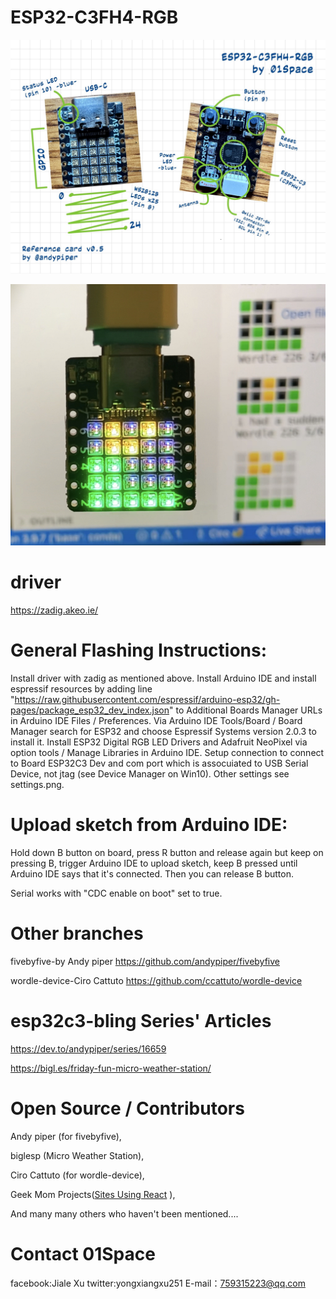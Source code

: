 # ESP32-C3FH4-RGB 

![image](https://github.com/andypiper/fivebyfive/blob/main/reference/ESP32-C3FH4-RGB-reference.jpeg)


![image](https://github.com/ccattuto/wordle-device/blob/main/wordle-device.jpg)

# driver

https://zadig.akeo.ie/


# General Flashing Instructions:

Install driver with zadig as mentioned above.
Install Arduino IDE and install espressif resources by adding line "https://raw.githubusercontent.com/espressif/arduino-esp32/gh-pages/package_esp32_dev_index.json" to Additional Boards Manager URLs in Arduino IDE Files / Preferences.
Via Arduino IDE Tools/Board / Board Manager search for ESP32 and choose Espressif Systems version 2.0.3 to install it.
Install ESP32 Digital RGB LED Drivers and Adafruit NeoPixel via option tools / Manage Libraries in Arduino IDE.
Setup connection to connect to Board ESP32C3 Dev and com port which is assocuiated to USB Serial Device, not jtag (see Device Manager on Win10). Other settings see settings.png.

# Upload sketch from Arduino IDE:

Hold down B button on board, press R button and release again but keep on pressing B, trigger Arduino IDE to upload sketch, keep B pressed until Arduino IDE says that it's connected. Then you can release B button.

Serial works with "CDC enable on boot" set to true.

# Other branches

fivebyfive-by Andy piper
https://github.com/andypiper/fivebyfive

wordle-device-Ciro Cattuto
https://github.com/ccattuto/wordle-device

# esp32c3-bling Series' Articles

https://dev.to/andypiper/series/16659

https://bigl.es/friday-fun-micro-weather-station/

# Open Source / Contributors


Andy piper (for fivebyfive),

biglesp (Micro Weather Station),

Ciro Cattuto (for wordle-device),

Geek Mom Projects([Sites Using React](https://twitter.com/GeekMomProjects/status/1479210241807900676)  ),

And many many others who haven't been mentioned....

# Contact 01Space
facebook:Jiale Xu
twitter:yongxiangxu251
E-mail：759315223@qq.com
